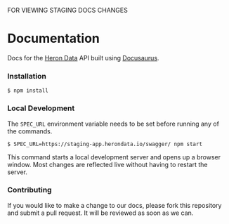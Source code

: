 FOR VIEWING STAGING DOCS CHANGES

# Documentation

Docs for the [Heron Data](https://www.herondata.io) API built using
[Docusaurus](https://docusaurus.io/).

### Installation

```
$ npm install
```

### Local Development

The `SPEC_URL` environment variable needs to be set before running any of the commands.

```
$ SPEC_URL=https://staging-app.herondata.io/swagger/ npm start
```

This command starts a local development server and opens up a browser window.
Most changes are reflected live without having to restart the server.

### Contributing

If you would like to make a change to our docs, please fork this repository and
submit a pull request. It will be reviewed as soon as we can.
